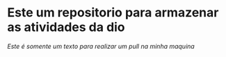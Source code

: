 # Este um repositorio para armazenar as atividades da dio

*Este é somente um texto para realizar um pull na minha maquina*
